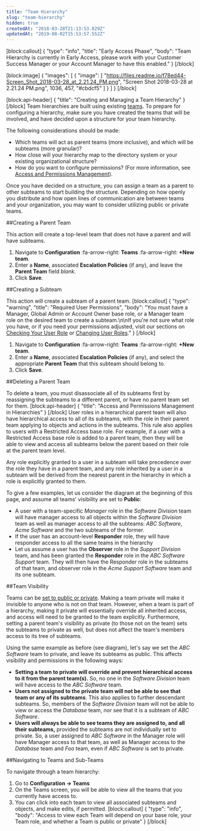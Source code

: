 ```yaml
---
title: "Team Hierarchy"
slug: "team-hierarchy"
hidden: true
createdAt: "2018-03-28T21:13:53.829Z"
updatedAt: "2019-08-02T15:53:57.552Z"
---
```

[block:callout]
{
  "type": "info",
  "title": "Early Access Phase",
  "body": "Team Hierarchy is currently in Early Access, please work with your Customer Success Manager or your Account Manager to have this enabled."
}
[/block]

[block:image]
{
  "images": [
    {
      "image": [
        "https://files.readme.io/f78ed44-Screen_Shot_2018-03-28_at_2.21.24_PM.png",
        "Screen Shot 2018-03-28 at 2.21.24 PM.png",
        1036,
        457,
        "#cbdcf5"
      ]
    }
  ]
}
[/block]

[block:api-header]
{
  "title": "Creating and Managing a Team Hierarchy"
}
[/block]
Team hierarchies are built using existing [teams](https://support.pagerduty.com/docs/teams). To prepare for configuring a hierarchy, make sure you have created the teams that will be involved, and have decided upon a structure for your team hierarchy.

The following considerations should be made:

- Which teams will act as parent teams (more inclusive), and which will be subteams (more granular)?
- How close will your hierarchy map to the directory system or your existing organizational structure?
- How do you want to configure permissions? (For more information, see [Access and Permissions Management](https://support.pagerduty.com/docs/team-hierarchy#section-access-and-permissions-management-in-hierarchies)).

Once you have decided on a structure, you can assign a team as a parent to other subteams to start building the structure. Depending on how openly you distribute and how open lines of communication are between teams and your organization, you may want to consider utilizing public or private teams.

##Creating a Parent Team

This action will create a top-level team that does not have a parent and will have subteams.

1. Navigate to **Configuration** :fa-arrow-right: **Teams** :fa-arrow-right: **+New team**. 
2. Enter a **Name**, associated **Escalation Policies** (if any), and leave the **Parent Team** field *blank*.
3. Click **Save**.

##Creating a Subteam 

This action will create a subteam of a parent team.
[block:callout]
{
  "type": "warning",
  "title": "Required User Permissions",
  "body": "You must have a Manager, Global Admin or Account Owner base role, or a Manager team role on the desired team to create a subteam.\n\nIf you're not sure what role you have, or if you need your permissions adjusted, visit our sections on [Checking Your User Role](https://support.pagerduty.com/v1/docs/user-roles#section-checking-your-user-role) or [Changing User Roles](https://support.pagerduty.com/docs/user-roles#section-changing-user-roles)."
}
[/block]
1. Navigate to **Configuration** :fa-arrow-right: **Teams** :fa-arrow-right: **+New team**. 
2. Enter a **Name**, associated **Escalation Policies** (if any), and select the appropriate **Parent Team** that this subteam should belong to.
3. Click **Save**.

##Deleting a Parent Team

To delete a team, you must disassociate all of its subteams first by reassigning the subteams to a different parent, or have no parent team set for them.
[block:api-header]
{
  "title": "Access and Permissions Management in Hierarchies"
}
[/block]
User roles in a hierarchical parent team will also have hierarchical access to all of its subteams, with the role in their parent team applying to objects and actions in the subteams. This rule also applies to users with a Restricted Access base role. For example, if a user with a Restricted Access base role is added to a parent team, then they will be able to view and access all subteams below the parent based on their role at the parent team level.  

Any role explicitly granted to a user in a subteam will take precedence over the role they have in a parent team, and any role inherited by a user in a subteam will be derived from the nearest parent in the hierarchy in which a role is explicitly granted to them.

To give a few examples, let us consider the diagram at the beginning of this page, and assume all teams' visibility are set to **Public**:

* A user with a team-specific *Manager* role in the *Software Division* team will have manager access to all objects within the *Software Division* team as well as manager access to all the subteams: *ABC Software*, *Acme Software* and the two subteams of the former.
* If the user has an account-level **Responder** role, they will have responder access to all the same teams in the hierarchy
* Let us assume a user has the **Observer** role in the *Support Division* team, and has been granted the **Responder** role in the *ABC Software Support* team. They will then have the Responder role in the subteams of that team, and observer role in the *Acme Support Software* team and its one subteam.

##Team Visibility

Teams can be [set to public or private](https://support.pagerduty.com/docs/advanced-permissions#section-team-privacy). Making a team private will make it invisible to anyone who is not on that team. However, when a team is part of a hierarchy, making it private will essentially override all inherited access, and access will need to be granted to the team explicitly. Furthermore, setting a parent team's visibility as private (to those not on the team) sets the subteams to private as well, but does not affect the team's members access to its tree of subteams.

Using the same example as before (see diagram), let's say we set the *ABC Software* team to private, and leave its subteams as public. This affects visibility and permissions in the following ways: 

* **Setting a team to private will override and prevent hierarchical access to it from the parent team(s).** So, no one in the *Software Division* team will have access to the *ABC Software* team.
* **Users not assigned to the private team will not be able to see that team or any of its subteams**. This also applies to further descendant subteams. So, members of the *Software Division* team will not be able to view or access the *Database* team, nor see that it is a subteam of *ABC Software*.
* **Users will always be able to see teams they are assigned to, and all their subteams,** provided the subteams are not individually set to private. So, a user assigned to *ABC Software* in the Manager role will have Manager access to that team, as well as Manager access to the *Database* team and *Foo* team, even if *ABC Software* is set to private.

##Navigating to Teams and Sub-Teams

To navigate through a team hierarchy:

1. Go to **Configuration → Teams**
2. On the Teams screen, you will be able to view all the teams that you currently have access to.
3. You can click into each team to view all associated subteams and objects, and make edits, if permitted.
[block:callout]
{
  "type": "info",
  "body": "Access to view each Team will depend on your base role, your Team role, and whether a Team is public or private"
}
[/block]